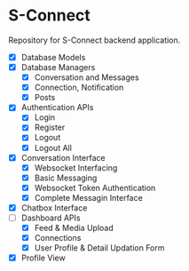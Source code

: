 # S-Connect

Repository for S-Connect backend application.

-   [x] Database Models
-   [x] Database Managers
    -   [x] Conversation and Messages
    -   [x] Connection, Notification
    -   [x] Posts
-   [x] Authentication APIs
    -   [x] Login
    -   [x] Register
    -   [x] Logout
    -   [x] Logout All
-   [x] Conversation Interface
    -   [x] Websocket Interfacing
    -   [x] Basic Messaging
    -   [x] Websocket Token Authentication
    -   [x] Complete Messagin Interface
-   [x] Chatbox Interface
-   [ ] Dashboard APIs
    -   [x] Feed & Media Upload
    -   [x] Connections
    -   [x] User Profile & Detail Updation Form
-   [x] Profile View
